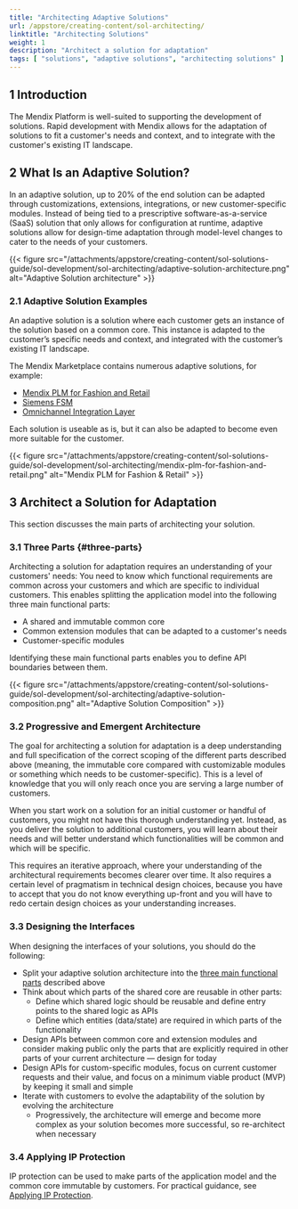 ```yaml
---
title: "Architecting Adaptive Solutions"
url: /appstore/creating-content/sol-architecting/
linktitle: "Architecting Solutions"
weight: 1
description: "Architect a solution for adaptation"
tags: [ "solutions", "adaptive solutions", "architecting solutions" ]
---
```


## 1 Introduction

The Mendix Platform is well-suited to supporting the development of solutions. Rapid development with Mendix allows for the adaptation of solutions to fit a customer's needs and context, and to integrate with the customer's existing IT landscape.

## 2 What Is an Adaptive Solution?

In an adaptive solution, up to 20% of the end solution can be adapted through customizations, extensions, integrations, or new customer-specific modules. Instead of being tied to a prescriptive software-as-a-service (SaaS) solution that only allows for configuration at runtime, adaptive solutions allow for design-time adaptation through model-level changes to cater to the needs of your customers.

{{< figure src="/attachments/appstore/creating-content/sol-solutions-guide/sol-development/sol-architecting/adaptive-solution-architecture.png" alt="Adaptive Solution architecture" >}}

### 2.1 Adaptive Solution Examples

An adaptive solution is a solution where each customer gets an instance of the solution based on a common core. This instance is adapted to the customer’s specific needs and context, and integrated with the customer’s existing IT landscape. 

The Mendix Marketplace contains numerous adaptive solutions, for example:

* [Mendix PLM for Fashion and Retail](https://marketplace.mendix.com/link/component/118343)
* [Siemens FSM](https://marketplace.mendix.com/link/component/117710)
* [Omnichannel Integration Layer](https://marketplace.mendix.com/link/component/118344)

Each solution is useable as is, but it can also be adapted to become even more suitable for the customer.

{{< figure src="/attachments/appstore/creating-content/sol-solutions-guide/sol-development/sol-architecting/mendix-plm-for-fashion-and-retail.png" alt="Mendix PLM for Fashion & Retail" >}}

## 3 Architect a Solution for Adaptation

This section discusses the main parts of architecting your solution.

### 3.1 Three Parts {#three-parts}

Architecting a solution for adaptation requires an understanding of your customers' needs: You need to know which functional requirements are common across your customers and which are specific to individual customers. This enables splitting the application model into the following three main functional parts:

* A shared and immutable common core
* Common extension modules that can be adapted to a customer's needs
* Customer-specific modules

Identifying these main functional parts enables you to define API boundaries between them.

{{< figure src="/attachments/appstore/creating-content/sol-solutions-guide/sol-development/sol-architecting/adaptive-solution-composition.png" alt="Adaptive Solution Composition" >}}

### 3.2 Progressive and Emergent Architecture

The goal for architecting a solution for adaptation is a deep understanding and full specification of the correct scoping of the different parts described above (meaning, the immutable core compared with customizable modules or something which needs to be customer-specific). This is a level of knowledge that you will only reach once you are serving a large number of customers.

When you start work on a solution for an initial customer or handful of customers, you might not have this thorough understanding yet. Instead, as you deliver the solution to additional customers, you will learn about their needs and will better understand which functionalities will be common and which will be specific.

This requires an iterative approach, where your understanding of the architectural requirements becomes clearer over time. It also requires a certain level of pragmatism in technical design choices, because you have to accept that you do not know everything up-front and you will have to redo certain design choices as your understanding increases.

<!-- TODO: add graphic of progressive emergent architecture -->

### 3.3 Designing the Interfaces

When designing the interfaces of your solutions, you should do the following:

* Split your adaptive solution architecture into the [three main functional parts](#three-parts) described above
* Think about which parts of the shared core are reusable in other parts:
    * Define which shared logic should be reusable and define entry points to the shared logic as APIs
    * Define which entities (data/state) are required in which parts of the functionality
* Design APIs between common core and extension modules and consider making public only the parts that are explicitly required in other parts of your current architecture — design for today
* Design APIs for custom-specific modules, focus on current customer requests and their value, and focus on a minimum viable product (MVP) by keeping it small and simple
* Iterate with customers to evolve the adaptability of the solution by evolving the architecture
    * Progressively, the architecture will emerge and become more complex as your solution becomes more successful, so re-architect when necessary

### 3.4 Applying IP Protection 

IP protection can be used to make parts of the application model and the common core immutable by customers. For practical guidance, see [Applying IP Protection](/appstore/creating-content/sol-ip-protection/).
